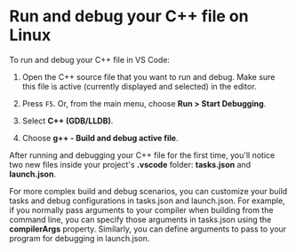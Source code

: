 <h1 data-loc-id="walkthrough.linux.title.run.and.debug.your.file">Run and debug your C++ file on Linux</h1>
<p data-loc-id="walkthrough.linux.run.and.debug.your.file">To run and debug your C++ file in VS Code:</p>
<ol>
<li><p data-loc-id="walkthrough.linux.instructions1">Open the C++ source file that you want to run and debug. Make sure this file is active (currently displayed and selected) in the editor.</p>
</li>
<li><p data-loc-id="walkthrough.linux.press.f5">Press <code>F5</code>. Or, from the main menu, choose <strong><span data-loc-id="walkthrough.linux.run" data-loc-hint="Refers to Run command on main menu">Run</span> &gt; <span data-loc-id="walkthrough.linux.start.debugging" data-loc-hint="Refers to Start Debugging command under Run menu on main menu">Start Debugging</span></strong>.</p>
</li>
<li><p data-loc-id="walkthrough.linux.select.compiler">Select <strong>C++ (GDB/LLDB)</strong>.</p>
</li>
<li><p data-loc-id="walkthrough.linux.choose.build.active.file">Choose <strong>g++ - <span data-loc-id="walkthrough.linux.build.and.debug.active.file" data-loc-hint="Should be the same as translation for build.and.debug.active.file in extension.ts">Build and debug active file</span></strong>.</p>
</li>
</ol>
<p data-loc-id="walkthrough.linux.after.running">After running and debugging your C++ file for the first time, you&#39;ll notice two new files inside your project&#39;s <strong>.vscode</strong> folder: <strong>tasks.json</strong> and <strong>launch.json</strong>.</p>

<p data-loc-id="walkthrough.linux.for.more.complex">For more complex build and debug scenarios, you can customize your build tasks and debug configurations in <span>tasks.json</span> and <span>launch.json</span>. For example, if you normally pass arguments to your compiler when building from the command line, you can specify those arguments in <span>tasks.json</span> using the <strong>compilerArgs</strong> property. Similarly, you can define arguments to pass to your program for debugging in <span>launch.json</span>.</p>
